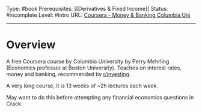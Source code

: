 Type: #book
Prerequisites: [[Derivatives & Fixed Income]]
Status: #incomplete 
Level: #intro 
URL: [Coursera - Money & Banking Columbia Uni](https://www.coursera.org/learn/money-banking/home/week/1)

----
# Overview

A free Coursera course by Columbia University by Perry Mehrling (Economics professor at Boston University). Teaches on interest rates, money and banking, recommended by [r/investing](https://www.reddit.com/r/investing/comments/o3bla9/any_good_books_for_learning_about_central_banks/).

A very long course, it is 13 weeks of ~2h lectures each week.

May want to do this before attempting any financial economics questions in Crack.